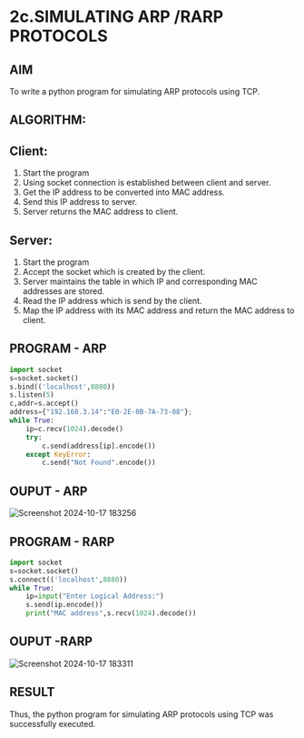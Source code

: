 # 2c.SIMULATING ARP /RARP PROTOCOLS
## AIM
To write a python program for simulating ARP protocols using TCP.
## ALGORITHM:
## Client:
1. Start the program
2. Using socket connection is established between client and server.
3. Get the IP address to be converted into MAC address.
4. Send this IP address to server.
5. Server returns the MAC address to client.
## Server:
1. Start the program
2. Accept the socket which is created by the client.
3. Server maintains the table in which IP and corresponding MAC addresses are
stored.
4. Read the IP address which is send by the client.
5. Map the IP address with its MAC address and return the MAC address to client.
## PROGRAM - ARP
```python
import socket
s=socket.socket()
s.bind(('localhost',8880))
s.listen(5)
c,addr=s.accept()
address={"192.168.3.14":"E0-2E-0B-7A-73-08"};
while True:
    ip=c.recv(1024).decode()
    try:
        c.send(address[ip].encode())
    except KeyError:
        c.send("Not Found".encode())
```
## OUPUT - ARP
![Screenshot 2024-10-17 183256](https://github.com/user-attachments/assets/622f99c9-ad5d-471f-893a-909a4baa9446)

## PROGRAM - RARP
```python
import socket
s=socket.socket()
s.connect(('localhost',8880))
while True:
    ip=input("Enter Logical Address:")
    s.send(ip.encode())
    print("MAC address",s.recv(1024).decode())
```
## OUPUT -RARP
![Screenshot 2024-10-17 183311](https://github.com/user-attachments/assets/9d3718dc-afab-4b23-8d11-25c15bf046f7)

## RESULT
Thus, the python program for simulating ARP protocols using TCP was successfully 
executed.
